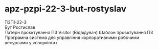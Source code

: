 # apz-pzpi-22-3-but-rostyslav

ПЗПІ-22-3  
Бут Ростислав  
Патерн проєктування ПЗ Visitor (Відвідувач)
Шаблон проєктування ПЗ  
Програмна система для управління корпоративними робочими ресурсами у коворкінгах
